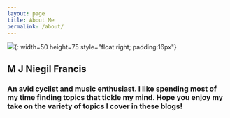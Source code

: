 ```yaml
---
layout: page
title: About Me
permalink: /about/
---
```

![]({{site.baseurl}}/images/profile.png){: width=50 height=75 style="float:right; padding:16px"}


## M J Niegil Francis
### An avid cyclist and music enthusiast. I like spending most of my time finding topics that tickle my mind. Hope you enjoy my take on the variety of topics I cover in these blogs! 




